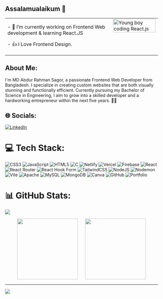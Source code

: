 ## Assalamualaikum 👋

<table style="border-collapse: collapse; border: none; width: 100%;">
  <tr style="border: none;">
    <td style="border: none; vertical-align: top; padding-right: 10px;">
      <p>- 🔭 I’m currently working on Frontend Web development & learning React.JS</p>
      <p>- 👍 I Love Frontend Design.</p>
    </td>
    <td style="border: none; vertical-align: top;">
      <img src="https://media.giphy.com/media/SWoSkN6DxTszqIKEqv/giphy.gif" alt="Young boy coding React.js" style="width: 100%; max-width: 480px; height: auto;">
    </td>
  </tr>
</table>


## About Me:  
I'm MD Abdur Rahman Sagor, a passionate Frontend Web Developer from Bangladesh. I specialize in creating custom websites that are both visually stunning and functionally efficient. Currently pursuing my Bachelor of Science in Engineering, I aim to grow into a skilled developer and a hardworking entrepreneur within the next five years. 🚀✨  



## 🌐 Socials:  
[![LinkedIn](https://img.shields.io/badge/LinkedIn-%230077B5.svg?logo=linkedin&logoColor=white)](https://linkedin.com/in/mdabdurrahmansagor/) 

# 💻 Tech Stack:  
![CSS3](https://img.shields.io/badge/css3-%231572B6.svg?style=for-the-badge&logo=css3&logoColor=white) ![JavaScript](https://img.shields.io/badge/javascript-%23323330.svg?style=for-the-badge&logo=javascript&logoColor=%23F7DF1E) ![HTML5](https://img.shields.io/badge/html5-%23E34F26.svg?style=for-the-badge&logo=html5&logoColor=white) ![C](https://img.shields.io/badge/c-%2300599C.svg?style=for-the-badge&logo=c&logoColor=white) ![Netlify](https://img.shields.io/badge/netlify-%23000000.svg?style=for-the-badge&logo=netlify&logoColor=#00C7B7) ![Vercel](https://img.shields.io/badge/vercel-%23000000.svg?style=for-the-badge&logo=vercel&logoColor=white) ![Firebase](https://img.shields.io/badge/firebase-%23039BE5.svg?style=for-the-badge&logo=firebase) ![React](https://img.shields.io/badge/react-%2320232a.svg?style=for-the-badge&logo=react&logoColor=%2361DAFB) ![React Router](https://img.shields.io/badge/React_Router-CA4245?style=for-the-badge&logo=react-router&logoColor=white) ![React Hook Form](https://img.shields.io/badge/React%20Hook%20Form-%23EC5990.svg?style=for-the-badge&logo=reacthookform&logoColor=white) ![TailwindCSS](https://img.shields.io/badge/tailwindcss-%2338B2AC.svg?style=for-the-badge&logo=tailwind-css&logoColor=white) ![NodeJS](https://img.shields.io/badge/node.js-6DA55F?style=for-the-badge&logo=node.js&logoColor=white) ![Nodemon](https://img.shields.io/badge/NODEMON-%23323330.svg?style=for-the-badge&logo=nodemon&logoColor=%BBDEAD) ![Vite](https://img.shields.io/badge/vite-%23646CFF.svg?style=for-the-badge&logo=vite&logoColor=white) ![Apache](https://img.shields.io/badge/apache-%23D42029.svg?style=for-the-badge&logo=apache&logoColor=white) ![MySQL](https://img.shields.io/badge/mysql-4479A1.svg?style=for-the-badge&logo=mysql&logoColor=white) ![MongoDB](https://img.shields.io/badge/MongoDB-%234ea94b.svg?style=for-the-badge&logo=mongodb&logoColor=white) ![Canva](https://img.shields.io/badge/Canva-%2300C4CC.svg?style=for-the-badge&logo=Canva&logoColor=white) ![GitHub](https://img.shields.io/badge/github-%23121011.svg?style=for-the-badge&logo=github&logoColor=white) ![Portfolio](https://img.shields.io/badge/Portfolio-%23000000.svg?style=for-the-badge&logo=firefox&logoColor=#FF7139)  

# 📊 GitHub Stats:  
![](https://github-readme-stats.vercel.app/api/top-langs/?username=SAGOR1012&theme=dark&hide_border=true&include_all_commits=true&count_private=false&layout=compact)  

<div align="center">
  <img src="https://github-readme-streak-stats.herokuapp.com/?user=SAGOR1012&theme=dark&hide_border=true" height="200px" style="margin-right: 10px;">
  <img src="https://github-readme-stats.vercel.app/api?username=SAGOR1012&theme=dark&hide_border=true&include_all_commits=true&count_private=false" height="200px" style="margin-left: 10px;">
</div>  

---  
[![](https://visitcount.itsvg.in/api?id=SAGOR1012&icon=0&color=0)](https://visitcount.itsvg.in)  
<!-- Proudly created with GPRM ( https://gprm.itsvg.in ) -->
